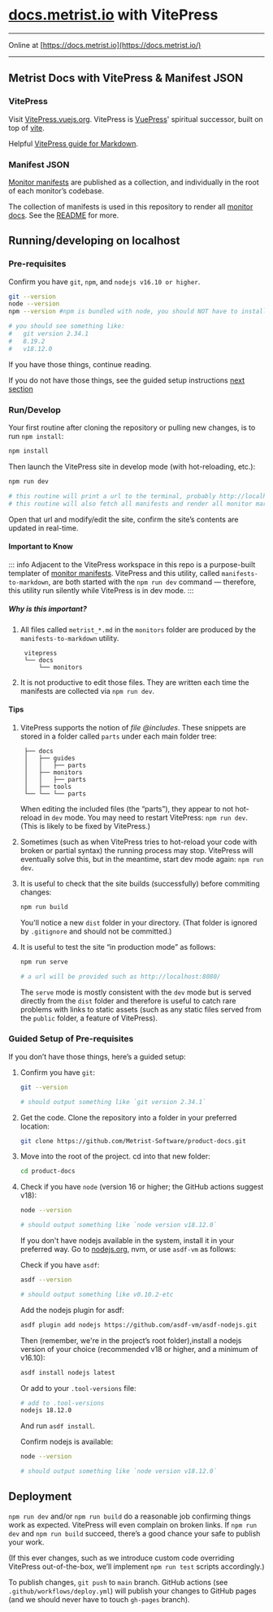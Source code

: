 # [docs.metrist.io](https://docs.metrist.io/) with VitePress

---

Online at [https://docs.metrist.io](https://docs.metrist.io/)

---

## Metrist Docs with VitePress & Manifest JSON

### VitePress

Visit [VitePress.vuejs.org](https://VitePress.vuejs.org). VitePress is [VuePress](https://vuepress.vuejs.org)' spiritual successor, built on top of [vite](https://github.com/vitejs/vite).

Helpful [VitePress guide for Markdown](https://vitepress.vuejs.org/guide/markdown).

### Manifest JSON

[Monitor manifests](https://assets.metrist.io/dist/monitors/manifests.json) are published as a collection, and individually in the root of each monitor’s codebase.

The collection of manifests is used in this repository to render all [monitor docs](https://docs.metrist.io/monitors/). See the [README](manifests-to-markdown/README.md) for more.

## Running/developing on localhost

### Pre-requisites

Confirm you have `git`, `npm`, and `nodejs v16.10 or higher`.

```sh
git --version
node --version
npm --version #npm is bundled with node, you should NOT have to install it separately

# you should see something like:
#   git version 2.34.1
#   8.19.2
#   v18.12.0
```

If you have those things, continue reading.

If you do not have those things, see the guided setup instructions [next section](#guided-setup-of-pre-requisites)

### Run/Develop

Your first routine after cloning the repository or pulling new changes, is to run `npm install`:

```sh
npm install
```

Then launch the VitePress site in develop mode (with hot-reloading, etc.):

```sh
npm run dev

# this routine will print a url to the terminal, probably http://localhost:5173
# this routine will also fetch all manifests and render all monitor markdown pages
```

Open that url and modify/edit the site, confirm the site’s contents are updated in real-time.

#### Important to Know

::: info
Adjacent to the VitePress workspace in this repo is a purpose-built templater of [monitor manifests](https://assets.metrist.io/dist/monitors/manifests.json). VitePress and this utility, called `manifests-to-markdown`, are both started with the `npm run dev` command — therefore, this utility run silently while VitePress is in dev mode.
:::

##### Why is this important?

1. All files called `metrist_*.md` in the `monitors` folder are produced by the `manifests-to-markdown` utility.

		vitepress
		└── docs
		    └── monitors

1. It is not productive to edit those files. They are written each time the manifests are collected via `npm run dev`.

#### Tips

1. VitePress supports the notion of _file @includes_. These snippets are stored in a folder called `parts` under each main folder tree:

		├── docs
		│   ├── guides
		│   │   ├── parts
		│   ├── monitors
		│   │   ├── parts
		│   ├── tools
		└── └── └── parts

	When editing the included files (the “parts”), they appear to not hot-reload in `dev` mode. You may need to restart VitePress: `npm run dev`. (This is likely to be fixed by VitePress.)

1. Sometimes (such as when VitePress tries to hot-reload your code with broken or partial syntax) the running process may stop. VitePress will eventually solve this, but in the meantime, start dev mode again: `npm run dev`.

1. It is useful to check that the site builds (successfully) before commiting changes:

	```sh
	npm run build
	```

	You'll notice a new `dist` folder in your directory. (That folder is ignored by `.gitignore` and should not be committed.)

1. It is useful to test the site “in production mode” as follows:

	```sh
	npm run serve

	# a url will be provided such as http://localhost:8080/
	```

	The `serve` mode is mostly consistent with the `dev` mode but is served directly from the `dist` folder and therefore is useful to catch rare problems with links to static assets (such as any static files served from the `public` folder, a feature of VitePress).

### Guided Setup of Pre-requisites

If you don’t have those things, here’s a guided setup:

1. Confirm you have `git`:

	```sh
	git --version

	# should output something like `git version 2.34.1`
	```

1. Get the code. Clone the repository into a folder in your preferred location:

	```sh
	git clone https://github.com/Metrist-Software/product-docs.git
	```

1. Move into the root of the project. cd into that new folder:

	```sh
	cd product-docs
	```

1. Check if you have `node` (version 16 or higher; the GitHub actions suggest v18):

	```sh
	node --version

	# should output something like `node version v18.12.0`
	```

	If you don't have nodejs available in the system, install it in your preferred way. Go to [nodejs.org](https://nodejs.org/en/download/), nvm, or use `asdf-vm` as follows:

	Check if you have `asdf`:

	```sh
	asdf --version

	# should output something like v0.10.2-etc
	```

	Add the nodejs plugin for asdf:

	```sh
	asdf plugin add nodejs https://github.com/asdf-vm/asdf-nodejs.git
	```

	Then (remember, we're in the project’s root folder),install a nodejs version of your choice (recommended v18 or higher, and a minimum of v16.10):

	```sh
	asdf install nodejs latest
	```

	Or add to your `.tool-versions` file:

	```sh
	# add to .tool-versions
	nodejs 18.12.0
	```

	And run `asdf install`.

	Confirm nodejs is available:

	```sh
	node --version

	# should output something like `node version v18.12.0`
	```

## Deployment

`npm run dev` and/or `npm run build` do a reasonable job confirming things work as expected. VitePress will even complain on broken links. If `npm run dev` and `npm run build` succeed, there’s a good chance your safe to publish your work.

(If this ever changes, such as we introduce custom code overriding VitePress out-of-the-box, we’ll implement `npm run test` scripts accordingly.)

To publish changes, `git push` to `main` branch. GitHub actions (see `.github/workflows/deploy.yml`) will publish your changes to GitHub pages (and we should never have to touch `gh-pages` branch).
